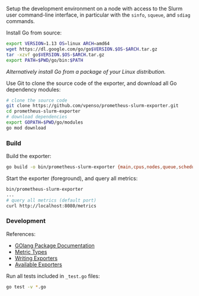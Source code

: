 Setup the development environment on a node with access to the Slurm user
command-line interface, in particular with the `sinfo`, `squeue`, and `sdiag`
commands.

Install Go from source:

```bash
export VERSION=1.13 OS=linux ARCH=amd64
wget https://dl.google.com/go/go$VERSION.$OS-$ARCH.tar.gz
tar -xzvf go$VERSION.$OS-$ARCH.tar.gz
export PATH=$PWD/go/bin:$PATH
```

_Alternatively install Go from a package of your Linux distribution._

Use Git to clone the source code of the exporter, and download all Go dependency
modules:

```bash
# clone the source code
git clone https://github.com/vpenso/prometheus-slurm-exporter.git
cd prometheus-slurm-exporter
# download dependencies
export GOPATH=$PWD/go/modules
go mod download
```

### Build

Build the exporter:

```bash
go build -o bin/prometheus-slurm-exporter {main,cpus,nodes,queue,scheduler}.go
```

Start the exporter (foreground), and query all metrics:

```bash
bin/prometheus-slurm-exporter
...
# query all metrics (default port)
curl http://localhost:8080/metrics
```

### Development

References:

* [GOlang Package Documentation](https://godoc.org/github.com/prometheus/client_golang/prometheus)
* [Metric Types](https://prometheus.io/docs/concepts/metric_types/)
* [Writing Exporters](https://prometheus.io/docs/instrumenting/writing_exporters/)
* [Available Exporters](https://prometheus.io/docs/instrumenting/exporters/)

Run all tests included in `_test.go` files:

```bash
go test -v *.go
```

